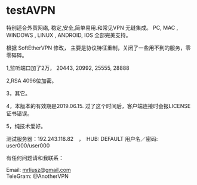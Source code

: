 # testAVPN

特别适合外贸网络, 稳定,安全,简单易用.和常见VPN 无缝集成。 PC, MAC , WINDOWS , LINUX , ANDROID, IOS 全部完美支持。

根据  SoftEtherVPN 修改， 主要是协议特征重制，关闭了一些用不到的服务，零零碎碎。

1,监听端口加了2万， 20443, 20992, 25555, 28888 

2,RSA 4096位加密。

3，其它。

4，本版本的有效期是2019.06.15. 过了这个时间后，客户端连接时会报LICENSE证书错误。

5，纯技术爱好。

测试服务器：192.243.118.82　，　HUB: DEFAULT  用户名／密码:  user000/user000 

有任何问题请和我联系：　

Email: mrliusz@gmail.com  
TeleGram:  @AnotherVPN

